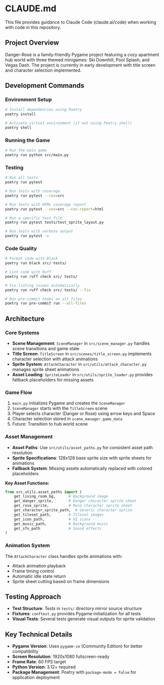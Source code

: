 # CLAUDE.md

This file provides guidance to Claude Code (claude.ai/code) when working with code in this repository.

## Project Overview

Danger-Rose is a family-friendly Pygame project featuring a cozy apartment hub world with three themed minigames: Ski Downhill, Pool Splash, and Vegas Dash. The project is currently in early development with title screen and character selection implemented.

## Development Commands

### Environment Setup
```bash
# Install dependencies using Poetry
poetry install

# Activate virtual environment (if not using Poetry shell)
poetry shell
```

### Running the Game
```bash
# Run the main game
poetry run python src/main.py
```

### Testing
```bash
# Run all tests
poetry run pytest

# Run tests with coverage
poetry run pytest --cov=src

# Run tests with HTML coverage report
poetry run pytest --cov=src --cov-report=html

# Run a specific test file
poetry run pytest tests/test_sprite_layout.py

# Run tests with verbose output
poetry run pytest -v
```

### Code Quality
```bash
# Format code with Black
poetry run black src/ tests/

# Lint code with Ruff
poetry run ruff check src/ tests/

# Fix linting issues automatically
poetry run ruff check src/ tests/ --fix

# Run pre-commit hooks on all files
poetry run pre-commit run --all-files
```

## Architecture

### Core Systems
- **Scene Management**: `SceneManager` in `src/scene_manager.py` handles scene transitions and game state
- **Title Screen**: `TitleScreen` in `src/scenes/title_screen.py` implements character selection with attack animations
- **Sprite System**: `AttackCharacter` in `src/utils/attack_character.py` manages sprite sheet animations
- **Asset Loading**: `SpriteLoader` in `src/utils/sprite_loader.py` provides fallback placeholders for missing assets

### Game Flow
1. `main.py` initializes Pygame and creates the `SceneManager`
2. `SceneManager` starts with the `TitleScreen` scene
3. Player selects character (Danger or Rose) using arrow keys and Space
4. Character selection stored in `scene_manager.game_data`
5. Future: Transition to hub world scene

### Asset Management
- **Asset Paths**: Use `src/utils/asset_paths.py` for consistent asset path resolution
- **Sprite Specifications**: 128x128 base sprite size with sprite sheets for animations
- **Fallback System**: Missing assets automatically replaced with colored placeholders

**Key Asset Functions:**
```python
from src.utils.asset_paths import (
    get_living_room_bg,      # Background image
    get_danger_sprite,       # Danger character sprite sheet
    get_rose_sprite,         # Rose character sprite sheet
    get_character_sprite_path,  # Generic character sprite
    get_tileset_path,        # Tileset images
    get_icon_path,           # UI icons
    get_music_path,          # Background music
    get_sfx_path             # Sound effects
)
```

### Animation System
The `AttackCharacter` class handles sprite animations with:
- Attack animation playback
- Frame timing control
- Automatic idle state return
- Sprite sheet cutting based on frame dimensions

## Testing Approach
- **Test Structure**: Tests in `tests/` directory mirror source structure
- **Fixtures**: `conftest.py` provides Pygame initialization for all tests
- **Visual Tests**: Several tests generate visual outputs for sprite validation

## Key Technical Details
- **Pygame Version**: Uses `pygame-ce` (Community Edition) for better compatibility
- **Screen Resolution**: 1920x1080 fullscreen-ready
- **Frame Rate**: 60 FPS target
- **Python Version**: 3.12+ required
- **Package Management**: Poetry with `package-mode = false` for application deployment